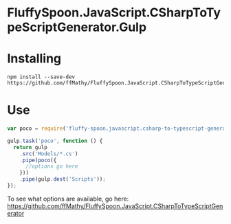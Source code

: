 # FluffySpoon.JavaScript.CSharpToTypeScriptGenerator.Gulp

# Installing
```shell
npm install --save-dev https://github.com/ffMathy/FluffySpoon.JavaScript.CSharpToTypeScriptGenerator.Gulp.git
```

# Use
```javascript
var poco = require('fluffy-spoon.javascript.csharp-to-typescript-generator.gulp');

gulp.task('poco', function () {
  return gulp
    .src('Models/*.cs')
    .pipe(poco({
      //options go here
    }))
    .pipe(gulp.dest('Scripts'));
});
```

To see what options are available, go here: https://github.com/ffMathy/FluffySpoon.JavaScript.CSharpToTypeScriptGenerator
